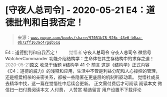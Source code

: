 # [守夜人总司令] - 2020-05-21 E4：道德批判和自我否定！

> 来源：[`www.yuque.com/books/share/97051b78-926c-43e6-b0aa-0b72ff163ac4/gqb51q`](https://www.yuque.com/books/share/97051b78-926c-43e6-b0aa-0b72ff163ac4/gqb51q)

<ne-p id="520f42f3293818f927861ebbd5b15da4_p_0" data-lake-id="520f42f3293818f927861ebbd5b15da4_p_0"><ne-text id="u4c406ef8" style="color: rgb(51, 51, 51);">E4：道德批判和自我否定！</ne-text></ne-p> <ne-p id="db2a21a82da4fedab2314892e7801c03" data-lake-id="db2a21a82da4fedab2314892e7801c03"><ne-text id="u18887747" ne-fontsize="12" style="color: rgb(255, 255, 255);">原创</ne-text><ne-text id="ub67aec45" style="color: rgb(140, 140, 140);">觉悟者</ne-text> <ne-text id="u4b6db136" ne-fontsize="14">守夜人总司令</ne-text></ne-p> <ne-p id="4da6d8fcb84181707a8a92b55afd031f" data-lake-id="4da6d8fcb84181707a8a92b55afd031f"><ne-text id="u3c1934f8" ne-fontsize="14" ne-bold="true" style="color: rgb(51, 51, 51);">守夜人总司令</ne-text></ne-p> <ne-p id="56222881a0c98cc7536736dc8092c9cc" data-lake-id="56222881a0c98cc7536736dc8092c9cc"><ne-text id="uc48d451d" ne-fontsize="14" style="color: rgb(51, 51, 51);">微信号</ne-text><ne-text id="ufd57e37f" ne-fontsize="14" style="color: rgb(51, 51, 51);">WatcherCommander</ne-text></ne-p> <ne-p id="0c19a53026f313bae746605b8c4414bf" data-lake-id="0c19a53026f313bae746605b8c4414bf"><ne-text id="u2caed070" ne-fontsize="14" style="color: rgb(51, 51, 51);">功能介绍</ne-text><ne-text id="u9fbb455d" ne-fontsize="14" style="color: rgb(51, 51, 51);">结构学：生命体在其生存结构中的求存之道！</ne-text></ne-p> <ne-p id="21ce3cf9d7ec68f6f8b23437bb7ca1d7" data-lake-id="21ce3cf9d7ec68f6f8b23437bb7ca1d7"><ne-text id="u378ed02c" style="color: rgb(140, 140, 140);">2020-05-21</ne-text>[<ne-text id="u92bdc827" ne-fontsize="14">原文</ne-text>](https://mp.weixin.qq.com/s?__biz=MzAxNDk1NjI2Mw==&mid=2247485228&idx=1&sn=86517a885f05d86b8731e85fd05e03bd&chksm=9b8a24a4acfdadb2427b0e83b93ff38075a8b6b8b0a2ef6d0464efc17313dac75a9bb8964e6d&scene=27#wechat_redirect&cpage=225)</ne-p> <ne-p id="07a2f459fefb2adcd631ffd18b005a60" data-lake-id="07a2f459fefb2adcd631ffd18b005a60"><ne-text id="u5400f18f" style="color: rgb(51, 51, 51);">收录于话题</ne-text></ne-p> <ne-p id="2fcd968087d52b951909789dee2c32c2" data-lake-id="2fcd968087d52b951909789dee2c32c2"><ne-text id="ueac2e7b9" style="color: rgb(51, 51, 51);">#结构学</ne-text></ne-p> <ne-p id="d36585f219020cb5f626ab08e6331de0" data-lake-id="d36585f219020cb5f626ab08e6331de0"><ne-text id="u37a8e6b2" style="color: rgb(51, 51, 51);">41 个</ne-text></ne-p> <ne-p id="d645b959d601ee2dba92ca833c29af50" data-lake-id="d645b959d601ee2dba92ca833c29af50"><ne-text id="u8af501a1" style="color: rgb(51, 51, 51);">前言</ne-text></ne-p> <ne-p id="5617389d2af95083313505cd130bc630" data-lake-id="5617389d2af95083313505cd130bc630"><ne-text id="ubb6b435e" style="color: rgb(51, 51, 51);">这是《结构学》正式内容《C4：道德的威力》的浅释和应用，生活中不管是利益分配和人心操控的管理，还是相爱相杀的亲密关系，都被一些隐匿在更底层的机制所驱动着。</ne-text></ne-p> <ne-p id="16cd908a84319230e3e7e36ec091d906" data-lake-id="16cd908a84319230e3e7e36ec091d906"><ne-text id="ub7a915fc" style="color: rgb(51, 51, 51);">觉悟社成员去精华中找，这一篇在觉悟社中后续会更新。</ne-text></ne-p> <ne-p id="8b992c7aab5a5b9d6f8042ac7b9d4445" data-lake-id="8b992c7aab5a5b9d6f8042ac7b9d4445" ne-alignment="center"><ne-text id="u088dd77b" style="color: rgb(51, 51, 51);">正文需付费后才可阅读</ne-text></ne-p> <ne-p id="8f6ce0a8dc2c30cc604ab26f208a9bea" data-lake-id="8f6ce0a8dc2c30cc604ab26f208a9bea" ne-alignment="center"><ne-text id="u1f9ca0bd">阅读本文</ne-text></ne-p> <ne-p id="d1a900e0b87a46abcc19dd5334ddeb6f" data-lake-id="d1a900e0b87a46abcc19dd5334ddeb6f" ne-alignment="center"><ne-text id="ud9cc1d68" style="color: rgb(51, 51, 51);">微信扫一扫付费阅读本文</ne-text></ne-p> <ne-p id="49e2f5bf0bb713b4f3a6fa91cc33182f" data-lake-id="49e2f5bf0bb713b4f3a6fa91cc33182f" ne-alignment="center"><ne-text id="ub349650b" style="color: rgb(51, 51, 51);">人付费</ne-text><ne-text id="u4ba46af3" ne-fontsize="13" style="color: rgb(51, 51, 51);">， 人赞赏</ne-text></ne-p> <ne-h3 id="jEANn" data-lake-id="jEANn"><ne-heading-ext><ne-heading-anchor></ne-heading-anchor><ne-heading-fold></ne-heading-fold></ne-heading-ext><ne-heading-content><ne-text id="u4854f805" ne-fontsize="16" style="color: rgb(51, 51, 51);">精选留言</ne-text></ne-heading-content></ne-h3> <ne-p id="63e76c0d0ae3895cae2ea7e58916f706" data-lake-id="63e76c0d0ae3895cae2ea7e58916f706"><ne-text id="ub64fb923" style="color: rgb(51, 51, 51);">用户设置不下载评论</ne-text></ne-p>